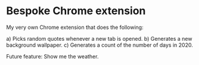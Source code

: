 Bespoke Chrome extension 
================================

My very own Chrome extension that does the following: 

a) Picks random quotes whenever a new tab is opened.
b) Generates a new background wallpaper. 
c) Generates a count of the number of days in 2020. 

Future feature: Show me the weather. 
